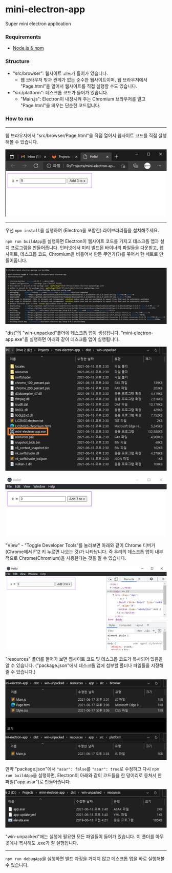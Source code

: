 # mini-electron-app

Super mini electron application

### Requirements
- [Node.js & npm](https://nodejs.org/)

### Structure
- "src/browser": 웹사이트 코드가 들어가 있습니다.
  - 웹 브라우저 밖과 관계가 없는 순수한 웹사이트이며, 웹 브라우저에서 "Page.html"을 열어서 웹사이트를 직접 실행할 수도 있습니다.
- "src/platform": 데스크톱 코드가 들어가 있습니다.
  - "Main.js": Electron이 내장시켜 주는 Chromium 브라우저를 열고 "Page.html"을 띄우는 단순한 코드입니다.

### How to run
-----

웹 브라우저에서 "src/browser/Page.html"을 직접 열어서 웹사이트 코드를 직접 실행해볼 수 있습니다.

![BrowserApp](https://raw.githubusercontent.com/Avantgarde95/mini-electron-app/master/image/BrowserApp.png)

-----

우선 `npm install`을 실행하여 (Electron을 포함한) 라이브러리들을 설치해주세요.

`npm run buildApp`을 실행하면 Electron이 웹사이트 코드를 가지고 데스크톱 앱과 설치 프로그램을 만들어줍니다. 인터넷에서 미리 빌드된 바이너리 파일들을 다운받고, 웹사이트, 데스크톱 코드, Chromium을 비틀어서 만든 무언가(?)를 묶어서 한 세트로 만들어줍니다.

![ElectronBuilder](https://raw.githubusercontent.com/Avantgarde95/mini-electron-app/master/image/ElectronBuilder.png)

"dist"의 "win-unpacked"폴더에 데스크톱 앱이 생성됩니다. "mini-electron-app.exe"을 실행하면 아래와 같이 데스크톱 앱이 실행됩니다.

![AppFiles](https://raw.githubusercontent.com/Avantgarde95/mini-electron-app/master/image/AppFiles.png)

![PlatformApp](https://raw.githubusercontent.com/Avantgarde95/mini-electron-app/master/image/PlatformApp.png)

"View" - "Toggle Developer Tools"를 눌러보면 아래와 같이 Chrome 디버거(Chrome에서 F12 키 누르면 나오는 것)가 나타납니다. 즉 우리의 데스크톱 앱이 내부적으로 Chrome(Chromium)을 사용한다는 것을 알 수 있습니다.

![BrowserDebugger](https://raw.githubusercontent.com/Avantgarde95/mini-electron-app/master/image/BrowserDebugger.png)

"resources" 폴더를 들어가 보면 웹사이트 코드 및 데스크톱 코드가 복사되어 있음을 알 수 있습니다. ("package.json"에서 데스크톱 앱에 첨부할 폴더나 파일들을 지정해줄 수 있습니다.)

![PackedFiles](https://raw.githubusercontent.com/Avantgarde95/mini-electron-app/master/image/PackedFiles.png)

만약 "package.json"에서 `"asar": false`를 `"asar": true`로 수정하고 다시 `npm run buildApp`을 실행하면, Electron이 아래와 같이 코드들을 한 덩어리로 뭉쳐서 한 파일("app.asar")로 만들어줍니다.

![AsarFile](https://raw.githubusercontent.com/Avantgarde95/mini-electron-app/master/image/AsarFile.png)

"win-unpacked"에는 실행에 필요한 모든 파일들이 들어가 있습니다. 이 폴더를 아무 곳에나 복사해도 .exe가 잘 실행됩니다.

-----

`npm run debugApp`을 실행하면 빌드 과정을 거치지 않고 데스크톱 앱을 바로 실행해볼 수 있습니다.
